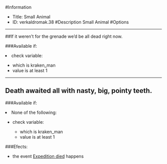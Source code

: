 #Information
 - Title: Small Animal
 - ID: verkaldromak.38
#Description
Small Animal
#Options

___
##If it weren’t for the grenade we’d be all dead right now.

###Available if:
<li>check variable:</li><ul><li>which is kraken_man</li><li>value is at least 1</li></ul>

___
## Death awaited all with nasty, big, pointy teeth.

###Available if:
<li>None of the following:</li><ul><li>check variable:</li><ul><li>which is kraken_man</li><li>value is at least 1</li></ul></ul>

###Efects:<ul><li>the event [Expedition died](../events/expedition_died.md) happens</li></ul>

